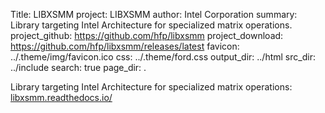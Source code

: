 Title: LIBXSMM
project: LIBXSMM
author: Intel Corporation
summary: Library targeting Intel Architecture for specialized matrix operations.
project_github: https://github.com/hfp/libxsmm
project_download: https://github.com/hfp/libxsmm/releases/latest
favicon: ../.theme/img/favicon.ico
css: ../.theme/ford.css
output_dir: ../html
src_dir: ../include
search: true
page_dir: .

Library targeting Intel Architecture for specialized matrix operations: [libxsmm.readthedocs.io/](https://libxsmm.readthedocs.io/)

